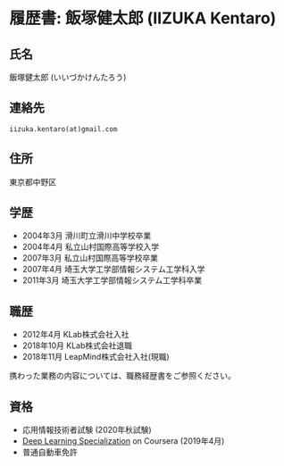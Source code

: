 # 履歴書: 飯塚健太郎 (IIZUKA Kentaro)

## 氏名

飯塚健太郎 (いいづかけんたろう)

## 連絡先

`iizuka.kentaro(at)gmail.com`

## 住所

東京都中野区

## 学歴

- 2004年3月 滑川町立滑川中学校卒業
- 2004年4月 私立山村国際高等学校入学
- 2007年3月 私立山村国際高等学校卒業
- 2007年4月 埼玉大学工学部情報システム工学科入学
- 2011年3月 埼玉大学工学部情報システム工学科卒業

## 職歴

- 2012年4月 KLab株式会社入社
- 2018年10月 KLab株式会社退職
- 2018年11月 LeapMind株式会社入社(現職)

携わった業務の内容については、職務経歴書をご参照ください。

## 資格

- 応用情報技術者試験 (2020年秋試験)
- [Deep Learning Specialization](https://coursera.org/share/6e35705f3383f7161aea89bb2cc84dc4) on Coursera (2019年4月)
- 普通自動車免許